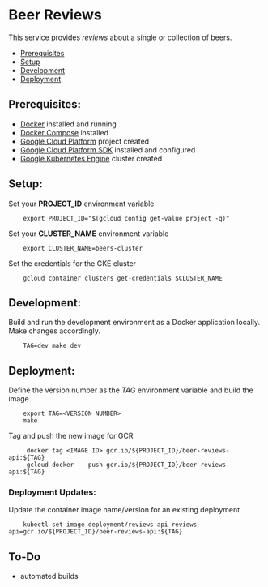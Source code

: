 # Beer Reviews
This service provides _reviews_ about a single or collection of beers.

* [Prerequisites](#prerequisites)
* [Setup](#setup)
* [Development](#development)
* [Deployment](#deployment)


## <a name="prerequisites"></a>Prerequisites:
* [Docker](https://www.docker.com) installed and running
* [Docker Compose](https://www.docker.com/products/docker-compose) installed
* [Google Cloud Platform](https://cloud.google.com/) project created
* [Google Cloud Platform SDK](https://cloud.google.com/sdk/) installed and configured 
* [Google Kubernetes Engine](https://cloud.google.com/kubernetes-engine/) cluster created 


## <a name="setup"></a>Setup:
Set your **PROJECT_ID** environment variable

        export PROJECT_ID="$(gcloud config get-value project -q)"

Set your **CLUSTER_NAME** environment variable

        export CLUSTER_NAME=beers-cluster

Set the credentials for the GKE cluster

        gcloud container clusters get-credentials $CLUSTER_NAME


## <a name="development"></a>Development:
Build and run the development environment as a Docker application locally. Make changes accordingly.

        TAG=dev make dev


## <a name="deployment"></a>Deployment:
Define the version number as the _TAG_ environment variable and build the image.

        export TAG=<VERSION NUMBER>
        make

Tag and push the new image for GCR 

         docker tag <IMAGE ID> gcr.io/${PROJECT_ID}/beer-reviews-api:${TAG}
         gcloud docker -- push gcr.io/${PROJECT_ID}/beer-reviews-api:${TAG}


### Deployment Updates:
Update the container image name/version for an existing deployment

        kubectl set image deployment/reviews-api reviews-api=gcr.io/${PROJECT_ID}/beer-reviews-api:${TAG}


## To-Do
* automated builds
